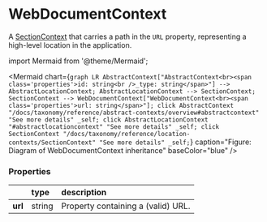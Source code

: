 # WebDocumentContext

A [SectionContext](/taxonomy/reference/location-contexts/SectionContext.md) that carries a path in the ```URL``` property, representing a high-level location in the application.

import Mermaid from '@theme/Mermaid';

<Mermaid chart={`
	graph LR
		AbstractContext["AbstractContext<br><span class='properties'>id: string<br />_type: string</span>"] --> AbstractLocationContext;
		AbstractLocationContext --> SectionContext;
    SectionContext --> WebDocumentContext["WebDocumentContext<br><span class='properties'>url: string</span>"];
    click AbstractContext "/docs/taxonomy/reference/abstract-contexts/overview#abstractcontext" "See more details" _self;
    click AbstractLocationContext "#abstractlocationcontext" "See more details" _self;
    click SectionContext "/docs/taxonomy/reference/location-contexts/SectionContext" "See more details" _self;
`} caption="Figure: Diagram of WebDocumentContext inheritance" baseColor="blue" />

### Properties
|                | type        | description
| :--            | :--         | :--           
| **url**        | string      | Property containing a (valid) URL.
